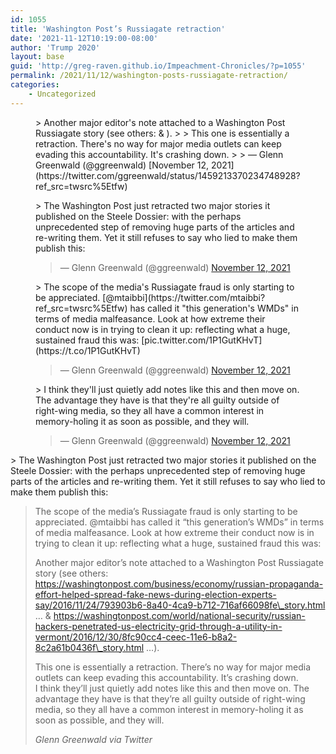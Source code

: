 ```yaml
---
id: 1055
title: 'Washington Post’s Russiagate retraction'
date: '2021-11-12T10:19:00-08:00'
author: 'Trump 2020'
layout: base
guid: 'http://greg-raven.github.io/Impeachment-Chronicles/?p=1055'
permalink: /2021/11/12/washington-posts-russiagate-retraction/
categories:
    - Uncategorized
---
```


<figure class="wp-block-embed is-type-rich is-provider-twitter wp-block-embed-twitter"><div class="wp-block-embed__wrapper">> Another major editor's note attached to a Washington Post Russiagate story (see others: <https://t.co/56HwMKrW7k> &amp; <https://t.co/7wuV1rw13x>).  
>   
> This one is essentially a retraction. There's no way for major media outlets can keep evading this accountability. It's crashing down. <https://t.co/lPmqVqFISl>
> 
> — Glenn Greenwald (@ggreenwald) [November 12, 2021](https://twitter.com/ggreenwald/status/1459213370234748928?ref_src=twsrc%5Etfw)

<script async="" charset="utf-8" src="https://platform.twitter.com/widgets.js"></script></div></figure><figure class="wp-block-embed is-type-rich is-provider-twitter wp-block-embed-twitter"><div class="wp-block-embed__wrapper">> The Washington Post just retracted two major stories it published on the Steele Dossier: with the perhaps unprecedented step of removing huge parts of the articles and re-writing them. Yet it still refuses to say who lied to make them publish this:<https://t.co/e9xrjPXAFy>
> 
> — Glenn Greenwald (@ggreenwald) [November 12, 2021](https://twitter.com/ggreenwald/status/1459242600179933190?ref_src=twsrc%5Etfw)

<script async="" charset="utf-8" src="https://platform.twitter.com/widgets.js"></script></div></figure><figure class="wp-block-embed is-type-rich is-provider-twitter wp-block-embed-twitter"><div class="wp-block-embed__wrapper">> The scope of the media's Russiagate fraud is only starting to be appreciated. [@mtaibbi](https://twitter.com/mtaibbi?ref_src=twsrc%5Etfw) has called it "this generation's WMDs" in terms of media malfeasance. Look at how extreme their conduct now is in trying to clean it up: reflecting what a huge, sustained fraud this was: [pic.twitter.com/1P1GutKHvT](https://t.co/1P1GutKHvT)
> 
> — Glenn Greenwald (@ggreenwald) [November 12, 2021](https://twitter.com/ggreenwald/status/1459243056687890437?ref_src=twsrc%5Etfw)

<script async="" charset="utf-8" src="https://platform.twitter.com/widgets.js"></script></div></figure><figure class="wp-block-embed is-type-rich is-provider-twitter wp-block-embed-twitter"><div class="wp-block-embed__wrapper">> I think they'll just quietly add notes like this and then move on. The advantage they have is that they're all guilty outside of right-wing media, so they all have a common interest in memory-holing it as soon as possible, and they will.
> 
> — Glenn Greenwald (@ggreenwald) [November 12, 2021](https://twitter.com/ggreenwald/status/1459250962674196480?ref_src=twsrc%5Etfw)

<script async="" charset="utf-8" src="https://platform.twitter.com/widgets.js"></script></div></figure>> The Washington Post just retracted two major stories it published on the Steele Dossier: with the perhaps unprecedented step of removing huge parts of the articles and re-writing them. Yet it still refuses to say who lied to make them publish this:
> 
> The scope of the media’s Russiagate fraud is only starting to be appreciated. @mtaibbi has called it “this generation’s WMDs” in terms of media malfeasance. Look at how extreme their conduct now is in trying to clean it up: reflecting what a huge, sustained fraud this was:
> 
> Another major editor’s note attached to a Washington Post Russiagate story (see others: https://washingtonpost.com/business/economy/russian-propaganda-effort-helped-spread-fake-news-during-election-experts-say/2016/11/24/793903b6-8a40-4ca9-b712-716af66098fe\_story.html … &amp; https://washingtonpost.com/world/national-security/russian-hackers-penetrated-us-electricity-grid-through-a-utility-in-vermont/2016/12/30/8fc90cc4-ceec-11e6-b8a2-8c2a61b0436f\_story.html …).
> 
> This one is essentially a retraction. There’s no way for major media outlets can keep evading this accountability. It’s crashing down.  
> I think they’ll just quietly add notes like this and then move on. The advantage they have is that they’re all guilty outside of right-wing media, so they all have a common interest in memory-holing it as soon as possible, and they will.
> 
> <cite>Glenn Greenwald via Twitter</cite>
